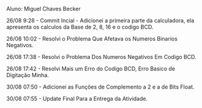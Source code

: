 Aluno: Miguel Chaves Becker

26/08 9:28 - Commit Incial - Adicionei a primeira parte da calculadora, ela apresenta os calculos da Base de 2, 8, 16 e o codigo BCD.

26/08 10:02 - Resolvi o Problema Que Afetava os Numeros Binarios Negativos.

26/08 17:38 - Resolvi o Problema Dos Numeros Negativos Em Codigo BCD.

26/08 17:42 - Resolvi Mais um Erro do Codigo BCD, Erro Basico de Digitação Minha.

30/08 07:50 - Adicionei as Funções de Complemento a 2 e a de Bits Float.

30/08 07:55 - Update Final Para a Entrega da Atividade.
